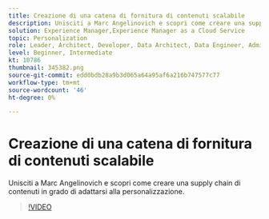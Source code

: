 ```yaml
---
title: Creazione di una catena di fornitura di contenuti scalabile
description: Unisciti a Marc Angelinovich e scopri come creare una supply chain di contenuti in grado di adattarsi alla personalizzazione.
solution: Experience Manager,Experience Manager as a Cloud Service
topic: Personalization
role: Leader, Architect, Developer, Data Architect, Data Engineer, Admin, User
level: Beginner, Intermediate
kt: 10786
thumbnail: 345382.png
source-git-commit: edd0bdb28a9b3d065a64a95af6a216b747577c77
workflow-type: tm+mt
source-wordcount: '46'
ht-degree: 0%

---
```



# Creazione di una catena di fornitura di contenuti scalabile

Unisciti a Marc Angelinovich e scopri come creare una supply chain di contenuti in grado di adattarsi alla personalizzazione.

>[!VIDEO](https://video.tv.adobe.com/v/345382/?quality=12&learn=on)
